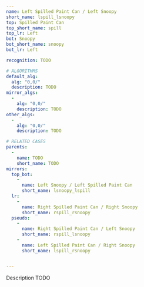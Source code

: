 ```yaml
---
name: Left Spilled Paint Can / Left Snoopy
short_name: lspill_lsnoopy
top: Spilled Paint Can
top_short_name: spill
top_lr: Left
bot: Snoopy
bot_short_name: snoopy
bot_lr: Left

recognition: TODO

# ALGORITHMS
default_alg:
  alg: "0,0/"
  description: TODO
mirror_algs:
  -
    alg: "0,0/"
    description: TODO
other_algs:
  -
    alg: "0,0/"
    description: TODO

# RELATED CASES
parents:
  -
    name: TODO
    short_name: TODO
mirrors:
  top_bot:
    -
      name: Left Snoopy / Left Spilled Paint Can
      short_name: lsnoopy_lspill
  lr:
    -
      name: Right Spilled Paint Can / Right Snoopy
      short_name: rspill_rsnoopy
  pseudo:
    -
      name: Right Spilled Paint Can / Left Snoopy
      short_name: rspill_lsnoopy
    -
      name: Left Spilled Paint Can / Right Snoopy
      short_name: lspill_rsnoopy


---
```


Description TODO

